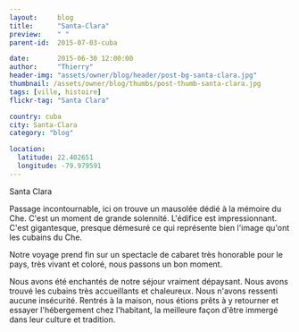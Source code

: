 ```yaml
---
layout:     blog
title:      "Santa-Clara"
preview:    " "
parent-id:  2015-07-03-cuba

date:       2015-06-30 12:00:00
author:     "Thierry"
header-img: "assets/owner/blog/header/post-bg-santa-clara.jpg"
thumbnail: /assets/owner/blog/thumbs/post-thumb-santa-clara.jpg
tags: [ville, histoire]
flickr-tag: "Santa Clara"

country: cuba
city: Santa-Clara
category: "blog"

location:
  latitude: 22.402651
  longitude: -79.979591
---
```



Santa Clara


Passage incontournable, ici on trouve un mausolée dédié à la mémoire du Che.
C'est un moment de grande solennité.
L'édifice est impressionnant.
C'est gigantesque, presque démesuré ce qui représente bien l'image qu'ont les cubains du Che.




Notre voyage prend fin sur un spectacle de cabaret très honorable pour le pays, très vivant et coloré, nous passons un bon moment.

Nous avons été enchantés de notre séjour vraiment dépaysant. Nous avons trouvé les cubains très accueillants et chaleureux. Nous n'avons ressenti aucune insécurité.
Rentrés à la maison, nous étions prêts à y retourner et essayer l'hébergement chez l'habitant, la meilleure façon d'être immergé dans leur culture et tradition.
